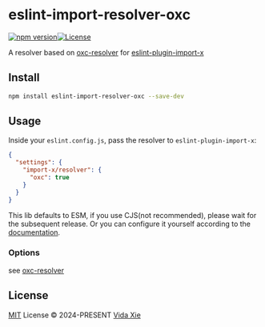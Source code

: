 # eslint-import-resolver-oxc

[![npm version][npm-version-src]][npm-version-href][![License][license-src]][license-href]

A resolver based on [oxc-resolver](https://github.com/oxc-project/oxc-resolver) for [eslint-plugin-import-x](https://github.com/un-ts/eslint-plugin-import-x)

## Install

```bash
npm install eslint-import-resolver-oxc --save-dev
```

## Usage

Inside your `eslint.config.js`, pass the resolver to `eslint-plugin-import-x`:

```json
{
  "settings": {
    "import-x/resolver": {
      "oxc": true
    }
  }
}
```

This lib defaults to ESM, if you use CJS(not recommended), please wait for the subsequent release. Or you can configure it yourself according to the [documentation](https://github.com/oxc-project/oxc-resolver?tab=readme-ov-file#options).

### Options

see [oxc-resolver](https://github.com/oxc-project/oxc-resolver?tab=readme-ov-file#options)

## License

[MIT](./LICENSE) License &copy; 2024-PRESENT [Vida Xie](https://github.com/9romise)

[npm-version-src]: https://img.shields.io/npm/v/eslint-import-resolver-oxc
[npm-version-href]: https://npmjs.com/package/eslint-import-resolver-oxc
[license-src]: https://img.shields.io/npm/l/eslint-import-resolver-oxc
[license-href]: https://opensource.org/licenses/MIT
